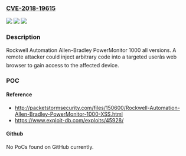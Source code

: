### [CVE-2018-19615](https://cve.mitre.org/cgi-bin/cvename.cgi?name=CVE-2018-19615)
![](https://img.shields.io/static/v1?label=Product&message=n%2Fa&color=blue)
![](https://img.shields.io/static/v1?label=Version&message=n%2Fa&color=blue)
![](https://img.shields.io/static/v1?label=Vulnerability&message=n%2Fa&color=brighgreen)

### Description

Rockwell Automation Allen-Bradley PowerMonitor 1000 all versions. A remote attacker could inject arbitrary code into a targeted userâs web browser to gain access to the affected device.

### POC

#### Reference
- http://packetstormsecurity.com/files/150600/Rockwell-Automation-Allen-Bradley-PowerMonitor-1000-XSS.html
- https://www.exploit-db.com/exploits/45928/

#### Github
No PoCs found on GitHub currently.


